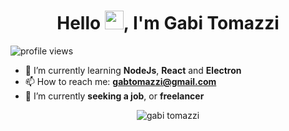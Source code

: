 <h1 align="center">Hello <img src="https://raw.githubusercontent.com/kaueMarques/kaueMarques/master/hi.gif" width="30px">, I'm Gabi Tomazzi</h1>
<p align="left"> <img src="https://komarev.com/ghpvc/?username=gabriela-tomazzi" alt="profile views" /> </p>

- 🌱 I’m currently learning **NodeJs**, **React** and **Electron**
- 📫 How to reach me: **gabtomazzi@gmail.com**
- 🔭 I’m currently **seeking a job**, or **freelancer**

<p align="center">
  <img align="center" src="https://github-readme-stats.vercel.app/api?username=gabriela-tomazzi&show_icons=true" alt="gabi tomazzi"/> 
</p>

